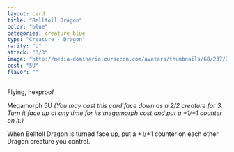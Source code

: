 ```yaml
---
layout: card
title: "Belltoll Dragon"
color: "blue"
categories: creature blue
type: "Creature - Dragon"
rarity: "U"
attack: "3/3"
image: "http://media-dominaria.cursecdn.com/avatars/thumbnails/68/237/200/283/635616794086138658.png"
cost: "5U"
flavor: ""
---
```


Flying, hexproof

Megamorph <span class="tip mana-icon mana-colorless-05" title="5 Colorless Mana">5</span><span class="tip mana-icon mana-blue" title="1 Blue Mana">U</span> <em>(You may cast this card face down as a 2/2 creature for <span class="tip mana-icon mana-colorless-03" title="3 Colorless Mana">3</span>. Turn it face up at any time for its megamorph cost and put a +1/+1 counter on it.)</em>

When Belltoll Dragon is turned face up, put a +1/+1 counter on each other Dragon creature you control.
